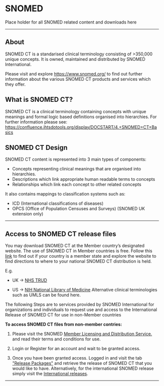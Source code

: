 # SNOMED

Place holder for all SNOMED related content and downloads here

--------

## About
SNOMED CT is a standarised clinical terminology consisting of >350,000 unique concepts. It is owned, maintained and distributed by SNOMED International.

Please visit and explore https://www.snomed.org/ to find out further information about the various SNOMED CT products and services which they offer.


## What is SNOMED CT?

SNOMED CT is a clinical terminology containing concepts with unique meanings and formal logic based definitions organised into hierarchies. For further information please see: https://confluence.ihtsdotools.org/display/DOCSTART/4.+SNOMED+CT+Basics

## SNOMED CT Design
SNOMED CT content is represented into 3 main types of components:

- Concepts representing clinical meanings that are organised into hierarchies.
- Descriptions which link appropriate human readable terms to concepts
- Relationships which link each concept to other related concepts

It also contains mappings to classification systems such as:
- ICD (International classifications of diseases)
- OPCS (Office of Population Censuses and Surveys) (SNOMED UK extension only)

---------

<a name="access_to_snomed_ct"></a>
## Access to SNOMED CT release files

You may download SNOMED CT at the Member country’s designated website. The use of SNOMED CT in Member countries is free. Follow this [link](https://www.snomed.org/our-stakeholders/members) to find out if your country is a member state and explore the website to find directions to where to your national SNOMED CT distribution is held.

E.g. 
* UK -> [NHS TRUD](https://isd.digital.nhs.uk/trud3/user/guest/group/0/home)

* US -> [NIH National Library of Medicine](https://www.nlm.nih.gov/healthit/snomedct/international.html) Alternative clinical terminologies such as UMLS can be found here.


The following Steps are to services provided by SNOMED International for organizations and individuals to request use and access to the International Release of SNOMED CT for use in non-Member countries

__To access SNOMED CT files from non-member contries:__

1.   Please visit the SNOMED [Member Licensing and Distribution Service.](https://mlds.ihtsdotools.org/#/landing) and read their terms and conditions for use.

2.   Login or Register for an account and wait to be granted access.

3.   Once you have been granted access. Logged in and visit the tab ["Release Packages"](https://mlds.ihtsdotools.org/#/viewReleases) and retrieve the release of SNOMED CT that you would like to have. Alternatively, for the international SNOMED release simply visit the [International releases](https://mlds.ihtsdotools.org/#/viewReleases/viewRelease/167).

----------